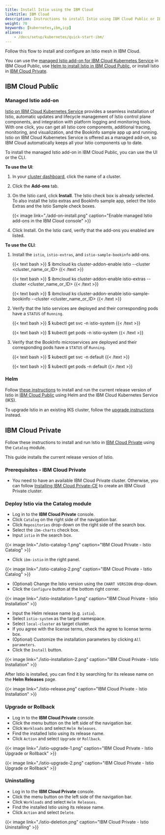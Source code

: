 ```yaml
---
title: Install Istio using the IBM Cloud
linktitle: IBM Cloud
description: Instructions to install Istio using IBM Cloud Public or IBM Cloud Private.
weight: 70
keywords: [kubernetes,ibm,icp]
aliases:
    - /docs/setup/kubernetes/quick-start-ibm/
---
```


Follow this flow to install and configure an Istio mesh in IBM Cloud.

You can use the [managed Istio add-on for IBM Cloud Kubernetes Service](#managed-istio-add-on)
in IBM Cloud Public, use [Helm to install Istio in IBM Cloud Public](#helm),
or install Istio in [IBM Cloud Private](#ibm-cloud-private).

## IBM Cloud Public

### Managed Istio add-on

[Istio on IBM Cloud Kubernetes Service](https://cloud.ibm.com/docs/containers?topic=containers-istio) provides a seamless installation of Istio, automatic updates and lifecycle management of Istio control plane components, and integration with platform logging and monitoring tools. With one click, you can get all Istio core components, additional tracing, monitoring, and visualization, and the Bookinfo sample app up and running. Istio on IBM Cloud Kubernetes Service is offered as a managed add-on, so IBM Cloud automatically keeps all your Istio components up to date.

To install the managed Istio add-on in IBM Cloud Public, you can use the UI or the CLI.

**To use the UI**:

1. In your [cluster dashboard](https://cloud.ibm.com/kubernetes/clusters), click the name of a cluster.

1. Click the **Add-ons** tab.

1. On the Istio card, click **Install**. The Istio check box is already selected. To also install the Istio extras and BookInfo sample app, select the Istio Extras and the Istio Sample check boxes.

    {{< image link="./add-on-install.png" caption="Enable managed Istio add-ons in the IBM Cloud console" >}}

1. Click Install. On the Istio card, verify that the add-ons you enabled are listed.

**To use the CLI**:

1. Install the `istio`, `istio-extras`, and `istio-sample-bookinfo` add-ons.

    {{< text bash >}}
    $ ibmcloud ks cluster-addon-enable istio --cluster <cluster_name_or_ID>
    {{< /text >}}

    {{< text bash >}}
    $ ibmcloud ks cluster-addon-enable istio-extras --cluster <cluster_name_or_ID>
    {{< /text >}}

    {{< text bash >}}
    $ ibmcloud ks cluster-addon-enable istio-sample-bookinfo --cluster <cluster_name_or_ID>
    {{< /text >}}

1. Verify that the Istio services are deployed and their corresponding pods have a `STATUS` of `Running`.

    {{< text bash >}}
    $ kubectl get svc -n istio-system
    {{< /text >}}

    {{< text bash >}}
    $ kubectl get pods -n istio-system
    {{< /text >}}

1. Verify that the BookInfo microservices are deployed and their corresponding pods have a `STATUS` of `Running`.

    {{< text bash >}}
    $ kubectl get svc -n default
    {{< /text >}}

    {{< text bash >}}
    $ kubectl get pods -n default
    {{< /text >}}

### Helm

Follow [these instructions](/docs/setup/kubernetes/install/helm/) to install and run the current release version of Istio in [IBM Cloud Public](https://www.ibm.com/cloud/) using Helm and the IBM Cloud Kubernetes Service (IKS).

To upgrade Istio in an existing IKS cluster, follow the [upgrade instructions](/docs/setup/kubernetes/upgrade) instead.

## IBM Cloud Private

Follow these instructions to install and run Istio in
[IBM Cloud Private](https://www.ibm.com/cloud/private)
using the `Catalog` module.

This guide installs the current release version of Istio.

### Prerequisites - IBM Cloud Private

- You need to have an available IBM Cloud Private cluster. Otherwise, you can follow [Installing IBM Cloud Private-CE](https://www.ibm.com/support/knowledgecenter/SSBS6K_2.1.0.3/installing/install_containers_CE.html) to create an IBM Cloud Private cluster.

### Deploy Istio via the Catalog module

- Log in to the **IBM Cloud Private** console.
- Click `Catalog` on the right side of the navigation bar.
- Click `Repositories` drop-down on the right side of the search box.
- Select the `ibm-charts` check box.
- Input `istio` in the search box.

{{< image link="./istio-catalog-1.png" caption="IBM Cloud Private - Istio Catalog" >}}

- Click `ibm-istio` in the right panel.

{{< image link="./istio-catalog-2.png" caption="IBM Cloud Private - Istio Catalog" >}}

- (Optional) Change the Istio version using the `CHART VERSION` drop-down.
- Click the `Configure` button at the bottom right corner.

{{< image link="./istio-installation-1.png" caption="IBM Cloud Private - Istio Installation" >}}

- Input the Helm release name (e.g. `istio`).
- Select `istio-system` as the target namespace.
- Select `local-cluster` as target cluster.
- If you agree with the license terms, check the agree to license terms box.
- (Optional) Customize the installation parameters by clicking `All parameters`.
- Click the `Install` button.

{{< image link="./istio-installation-2.png" caption="IBM Cloud Private - Istio Installation" >}}

After Istio is installed, you can find it by searching for its release name on the **Helm Releases** page.

{{< image link="./istio-release.png" caption="IBM Cloud Private - Istio Installation" >}}

### Upgrade or Rollback

- Log in to the **IBM Cloud Private** console.
- Click the menu button on the left side of the navigation bar.
- Click `Workloads` and select `Helm Releases`.
- Find the installed Istio using its release name.
- Click `Action` and select `Upgrade` or `Rollback`.

{{< image link="./istio-upgrade-1.png" caption="IBM Cloud Private - Istio Upgrade or Rollback" >}}

{{< image link="./istio-upgrade-2.png" caption="IBM Cloud Private - Istio Upgrade or Rollback" >}}

### Uninstalling

- Log in to the **IBM Cloud Private** console.
- Click the menu button on the left side of the navigation bar.
- Click `Workloads` and select `Helm Releases`.
- Find the installed Istio using its release name.
- Click `Action` and select `Delete`.

{{< image link="./istio-deletion.png" caption="IBM Cloud Private - Istio Uninstalling" >}}
